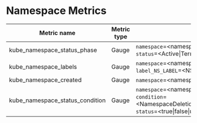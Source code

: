 # Namespace Metrics

| Metric name| Metric type | Labels/tags | Status |
| ---------- | ----------- | ----------- | ----------- |
| kube_namespace_status_phase| Gauge | `namespace`=&lt;namespace-name&gt; <br> `status`=&lt;Active\|Terminating&gt; | STABLE |
| kube_namespace_labels | Gauge | `namespace`=&lt;namespace-name&gt; <br> `label_NS_LABEL`=&lt;NS_LABEL&gt; | STABLE |
| kube_namespace_created | Gauge | `namespace`=&lt;namespace-name&gt; | STABLE |
| kube_namespace_status_condition | Gauge | `namespace`=&lt;namespace-name&gt; <br> `condition`=&lt;NamespaceDeletionDiscoveryFailure\|NamespaceDeletionContentFailure\|NamespaceDeletionGroupVersionParsingFailure&gt;  <br> `status`=&lt;true\|false\|unknown&gt; | EXPERIMENTAL |
